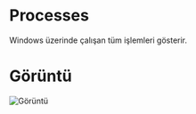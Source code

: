 # Processes

Windows üzerinde çalışan tüm işlemleri gösterir.

# Görüntü

![Görüntü](https://www.upload.ee/image/12014853/Screenshot_9.png)